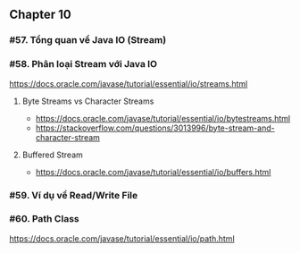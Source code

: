 ## Chapter 10

### #57. Tổng quan về Java IO (Stream)

### #58. Phân loại Stream với Java IO

https://docs.oracle.com/javase/tutorial/essential/io/streams.html <br>

1. Byte Streams vs Character Streams

   - https://docs.oracle.com/javase/tutorial/essential/io/bytestreams.html
   - https://stackoverflow.com/questions/3013996/byte-stream-and-character-stream

2. Buffered Stream

   - https://docs.oracle.com/javase/tutorial/essential/io/buffers.html

### #59. Ví dụ về Read/Write File

### #60. Path Class

https://docs.oracle.com/javase/tutorial/essential/io/path.html
